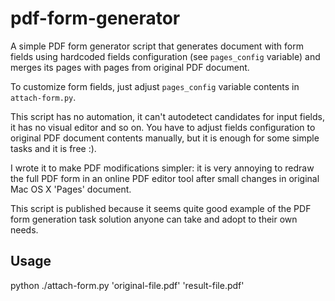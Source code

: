 # pdf-form-generator
A simple PDF form generator script that generates document with form fields 
using hardcoded fields configuration (see `pages_config` variable) and
merges its pages with pages from original PDF document.

To customize form fields, just adjust `pages_config` variable contents in 
`attach-form.py`.

This script has no automation, it can't autodetect candidates for input fields,
it has no visual editor and so on. You have to adjust fields configuration
to original PDF document contents manually, but it is enough for some simple 
tasks and it is free :).

I wrote it to make PDF modifications simpler: it is very annoying to redraw
the full PDF form in an online PDF editor tool after small changes in 
original Mac OS X 'Pages' document.

This script is published because it seems quite good example of the PDF form
generation task solution anyone can take and adopt to their own needs.

## Usage

python ./attach-form.py 'original-file.pdf' 'result-file.pdf' 
